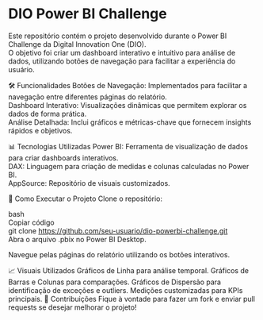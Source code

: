 # **DIO Power BI Challenge**

Este repositório contém o projeto desenvolvido durante o Power BI Challenge da Digital Innovation One (DIO).  
O objetivo foi criar um dashboard interativo e intuitivo para análise de dados, utilizando botões de navegação para facilitar a experiência do usuário.

🛠️ Funcionalidades
Botões de Navegação: Implementados para facilitar a navegação entre diferentes páginas do relatório.  
Dashboard Interativo: Visualizações dinâmicas que permitem explorar os dados de forma prática.  
Análise Detalhada: Inclui gráficos e métricas-chave que fornecem insights rápidos e objetivos.  

📊 Tecnologias Utilizadas
Power BI: Ferramenta de visualização de dados para criar dashboards interativos.  
DAX: Linguagem para criação de medidas e colunas calculadas no Power BI.  
AppSource: Repositório de visuais customizados.  

🚀 Como Executar o Projeto
Clone o repositório:

bash  
Copiar código  
git clone https://github.com/seu-usuario/dio-powerbi-challenge.git  
Abra o arquivo .pbix no Power BI Desktop.

Navegue pelas páginas do relatório utilizando os botões interativos.

📈 Visuais Utilizados
Gráficos de Linha para análise temporal.
Gráficos de Barras e Colunas para comparações.
Gráficos de Dispersão para identificação de exceções e outliers.
Medições customizadas para KPIs principais.
🤝 Contribuições
Fique à vontade para fazer um fork e enviar pull requests se desejar melhorar o projeto!

